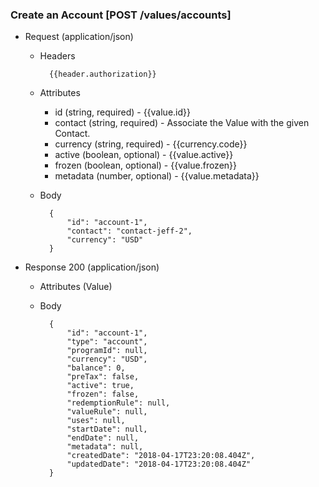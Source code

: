 ### Create an Account [POST /values/accounts]

+ Request (application/json)
    + Headers
    
            {{header.authorization}}

    + Attributes
        + id (string, required) - {{value.id}}
        + contact (string, required) - Associate the Value with the given Contact.
        + currency (string, required) - {{currency.code}}
        + active (boolean, optional) - {{value.active}}
        + frozen (boolean, optional) - {{value.frozen}}
        + metadata (number, optional) - {{value.metadata}}
        
    + Body
    
            {
                "id": "account-1",
                "contact": "contact-jeff-2",
                "currency": "USD"
            }
    
+ Response 200 (application/json)
    + Attributes (Value)

    + Body
    
            {
                "id": "account-1",
                "type": "account",
                "programId": null,
                "currency": "USD",
                "balance": 0, 
                "preTax": false,
                "active": true,
                "frozen": false,
                "redemptionRule": null,
                "valueRule": null,
                "uses": null,
                "startDate": null,
                "endDate": null,
                "metadata": null,
                "createdDate": "2018-04-17T23:20:08.404Z",
                "updatedDate": "2018-04-17T23:20:08.404Z"
            }
